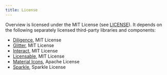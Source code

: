 ```yaml
---
title: License
---
```


Overview is licensed under the MIT License (see [LICENSE](https://github.com/inseven/overview/blob/main/LICENSE)). It depends on the following separately licensed third-party libraries and components:

- [Diligence](https://github.com/inseven/diligence), MIT License
- [Glitter](https://github.com/inseven/glitter), MIT License
- [Interact](https://github.com/inseven/interact), MIT License
- [Licensable](https://github.com/inseven/licensable), MIT License
- [Material Icons](https://github.com/google/material-design-icons), Apache License
- [Sparkle](https://github.com/sparkle-project/Sparkle), Sparkle License
